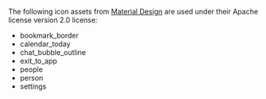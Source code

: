 The following icon assets from [Material Design](https://material.io/resources/icons/) are used under their Apache license version 2.0 license:

- bookmark_border
- calendar_today
- chat_bubble_outline
- exit_to_app
- people
- person
- settings